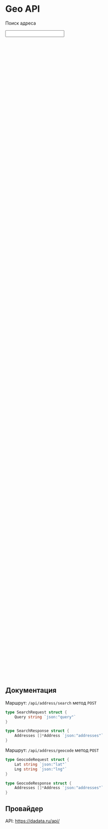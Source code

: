 # Geo API
<link rel="stylesheet" href="https://unpkg.com/leaflet@1.7.1/dist/leaflet.css" crossorigin=""/>

<p>Поиск адреса</p>
<input id="search" />

<div id="result"></div>

<div id="mapid" style="height: 50vh"></div>

## Документация

Маршрут: `/api/address/search` метод `POST`
```go
type SearchRequest struct {
    Query string `json:"query"`
}
```

```go
type SearchResponse struct {
    Addresses []*Address `json:"addresses"`
}
```

Маршрут: `/api/address/geocode` метод `POST`
```go
type GeocodeRequest struct {
    Lat string `json:"lat"`
    Lng string `json:"lng"`
}
```

```go
type GeocodeResponse struct {
    Addresses []*Address `json:"addresses"`
}
```

## Провайдер
API: https://dadata.ru/api/ 

<!-- Include Leaflet JavaScript -->
<script src="https://unpkg.com/leaflet@1.7.1/dist/leaflet.js" crossorigin=""></script>
<script>
    let startPos = [59.9311, 30.3609];
    var mymap = L.map('mapid').setView(startPos, 11);
    L.tileLayer('https://{s}.tile.openstreetmap.org/{z}/{x}/{y}.png', {
        attribution: 'Map data &copy; OpenStreetMap contributors',
        maxZoom: 18
    }).addTo(mymap);
    var currentMarker = null;
    // Обработчик события клика по карте
    mymap.on('click', function(e) {
        let data = {
            lat: e.latlng.lat.toString(),
            lng: e.latlng.lng.toString()
        };
        fetch('/api/address/geocode', {
            method: 'POST',
            headers: {
                'Content-Type': 'application/json'
            },
            body: JSON.stringify(data)
        })
        .then(response => response.json())
        .then(data => {
           console.log('DEBUG: Received data:', data); // Логируем полученные данные
           table.setData(data.addresses);
           if (data.addresses.length > 0) {
                mymap.flyTo([data.addresses[0].lat, data.addresses[0].lon], 17);
                if (currentMarker) {
                    // Перемещение существующего маркера
                    currentMarker.setLatLng({lat: data.addresses[0].lat, lng: data.addresses[0].lon});
                } else {
                    // Создание нового маркера
                    currentMarker = L.marker({lat: data.addresses[0].lat, lng: data.addresses[0].lon}).addTo(mymap);
                }
           }
        })
        .catch(error => {
            console.log('Error:', error);
        });
    });
    // Сброс текущего маркера при двойном клике
    mymap.on('dblclick', function(e) {
        console.log('dblclick');
        if (currentMarker) {
            mymap.removeLayer(currentMarker);
            currentMarker = null;
        }
    });
</script>
<link href="https://unpkg.com/tabulator-tables@5.5.0/dist/css/tabulator.min.css" rel="stylesheet">
 <script type="text/javascript" src="https://unpkg.com/tabulator-tables@5.5.0/dist/js/tabulator.min.js"></script>
<script type="text/javascript">
//Build Tabulator
var tableData = [];
var table = new Tabulator("#result", {
    height:"311px",
    layout:"fitColumns",
    reactiveData:true, //turn on data reactivity
    responsiveLayout: "hide",
    data:tableData, //assign data to table
    placeholder:"No Data Set",
    selectable: true,
    autoColumns:true, //create columns from data field names
    rowClick:function(e, cell) {
        e.preventDefault();
        console.log("rowClick fired");
        e.stopPropagation();
    },
    selectableCheck:function(row){
        //row - row component
        let data = row.getData();
        if (data.lat != "" && data.lon != "") {
            mymap.flyTo([data.lat, data.lon], 17);
            if (currentMarker) {
                // Перемещение существующего маркера
                currentMarker.setLatLng({lat: data.lat, lng: data.lon});
            } else {
                // Создание нового маркера
                currentMarker = L.marker({lat: data.lat, lng: data.lon}).addTo(mymap);
            }
        }
        table.deselectRow();
        console.log("select fired");
        return true; //allow selection of rows where the age is greater than 18
    },
});
document.getElementById('search').addEventListener('input', function() {
    console.log('search change');
    if (this.value.length < 3) {
        return;
    }
    const data = {
        query: this.value
    };
    fetch('/api/address/search', {
        method: 'POST',
        headers: {
            'Content-Type': 'application/json'
        },
        body: JSON.stringify(data)
    })
    .then(response => response.json())
    .then(data => {
       table.setData(data.addresses);
       if (data.addresses.length > 0) {
            mymap.flyTo([data.addresses[0].lat, data.addresses[0].lon], 17);
       }
    })
    .catch(error => {
        console.log('Error:', error);
    });
});
</script>

